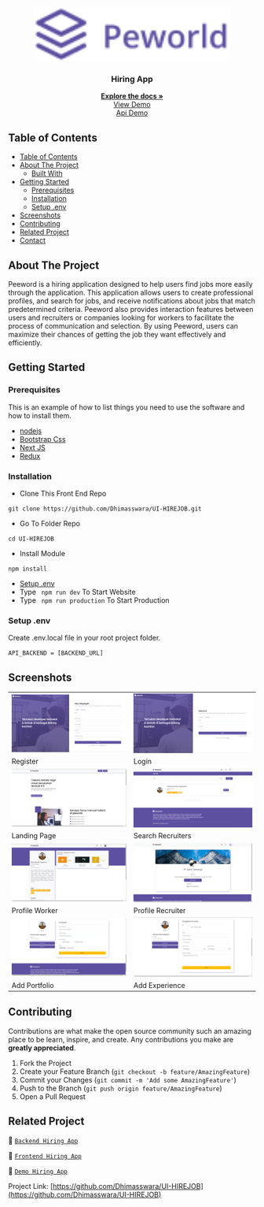 <p align="center">
<div align="center">
  <img height="110" src="./doc/logo.png" alt="Hiring App-logo" border="0"/>
</div>
  <h3 align="center">Hiring App</h3>
  <p align="center">
    <a href="https://github.com/Dhimasswara/UI-HIREJOB"><strong>Explore the docs »</strong></a>
    <br />
    <a href="https://hirejob-kappa.vercel.app/">View Demo</a>
    <br />
    <a href="https://www.github.com/Dhimasswara/BE-HIREJOB">Api Demo</a>
  </p>
</p>

<!-- TABLE OF CONTENTS -->

## Table of Contents

- [Table of Contents](#table-of-contents)
- [About The Project](#about-the-project)
  - [Built With](#built-with)
- [Getting Started](#getting-started)
  - [Prerequisites](#prerequisites)
  - [Installation](#installation)
  - [Setup .env](#setup-env)
- [Screenshots](#screenshots)
- [Contributing](#contributing)
- [Related Project](#related-project)
- [Contact](#contact)

<!-- ABOUT THE PROJECT -->

## About The Project

Peeword is a hiring application designed to help users find jobs more easily through the application. This application allows users to create professional profiles, and search for jobs, and receive notifications about jobs that match predetermined criteria. Peeword also provides interaction features between users and recruiters or companies looking for workers to facilitate the process of communication and selection. By using Peeword, users can maximize their chances of getting the job they want effectively and efficiently.

<!-- GETTING STARTED -->

## Getting Started

### Prerequisites

This is an example of how to list things you need to use the software and how to install them.

- [nodejs](https://nodejs.org/en/download/)
- [Bootstrap Css](https://getbootstrap.com/)
- [Next JS](https://nextjs.org/)
- [Redux](https://redux.js.org/)

### Installation

- Clone This Front End Repo

```
git clone https://github.com/Dhimasswara/UI-HIREJOB.git
```

- Go To Folder Repo

```
cd UI-HIREJOB
```

- Install Module

```
npm install
```

- <a href="#setup-env">Setup .env</a>
- Type ` npm run dev` To Start Website
- Type ` npm run production` To Start Production

### Setup .env

Create .env.local file in your root project folder.

```
API_BACKEND = [BACKEND_URL]
```

<!-- ROADMAP -->

## Screenshots

<table>
 <tr>
    <td><img width="350px" src="./doc/register.png"  border="0" border="0" alt="1" /></td>
    <td> <img width="350px" src="./doc/login.png" \ border="0"  border="0"  border="0"  alt="2" /></td>
  </tr>
   <tr>
    <td>Register</td>
    <td>Login</td>
  </tr>
  
  <tr>
    <td><img width="350px" src="./doc/landing.png"  border="0" border="0" alt="1" /></td>
    <td> <img width="350px" src="./doc/search-home.png" \ border="0"  border="0"  border="0"  alt="2" /></td>
  </tr>
   <tr>
    <td>Landing Page</td>
    <td>Search Recruiters</td>
  </tr>

  <tr>
    <td><img width="350px" src="./doc/profile-worker.png"  border="0" border="0" alt="1" /></td>
    <td> <img width="350px" src="./doc/profile-recruiters.png" \ border="0"  border="0"  border="0"  alt="2" /></td>
  </tr>
   <tr>
    <td>Profile Worker</td>
    <td>Profile Recruiter</td>
  </tr>
  
  <tr>
    <td><img width="350px" src="./doc/add-portfolio.png"  border="0" border="0" alt="1" /></td>
    <td> <img width="350px" src="./doc/add-experience.png" \ border="0"  border="0"  border="0"  alt="2" /></td>
  </tr>
   <tr>
    <td>Add Portfolio</td>
    <td>Add Experience</td>
  </tr>

  

</table>
<!-- CONTRIBUTING -->

## Contributing

Contributions are what make the open source community such an amazing place to be learn, inspire, and create. Any contributions you make are **greatly appreciated**.

1. Fork the Project
2. Create your Feature Branch (`git checkout -b feature/AmazingFeature`)
3. Commit your Changes (`git commit -m 'Add some AmazingFeature'`)
4. Push to the Branch (`git push origin feature/AmazingFeature`)
5. Open a Pull Request

## Related Project

:rocket: [`Backend Hiring App`](https://github.com/Dhimasswara/BE-HIREJOB)

:rocket: [`Frontend Hiring App`](https://github.com/Dhimasswara/UI-HIREJOB)

:rocket: [`Demo Hiring App`](https://hirejob-kappa.vercel.app/)

Project Link: [https://github.com/Dhimasswara/UI-HIREJOB](https://github.com/Dhimasswara/UI-HIREJOB)

